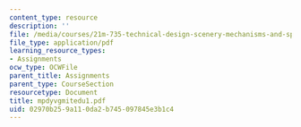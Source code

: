 ```yaml
---
content_type: resource
description: ''
file: /media/courses/21m-735-technical-design-scenery-mechanisms-and-special-effects-spring-2004/02970b259a110da2b745097845e3b1c4_mpdyvgmitedu1.pdf
file_type: application/pdf
learning_resource_types:
- Assignments
ocw_type: OCWFile
parent_title: Assignments
parent_type: CourseSection
resourcetype: Document
title: mpdyvgmitedu1.pdf
uid: 02970b25-9a11-0da2-b745-097845e3b1c4
---
```

